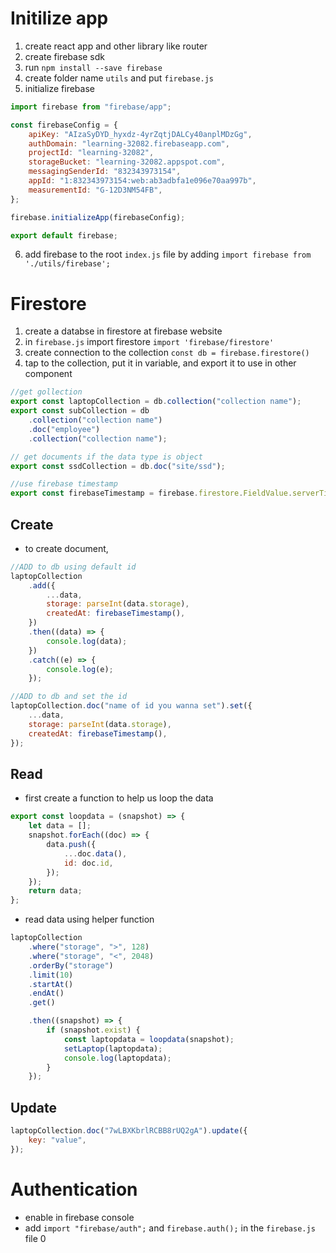 # Initilize app

1. create react app and other library like router
2. create firebase sdk
3. run `npm install --save firebase`
4. create folder name `utils` and put `firebase.js`
5. initialize firebase

```js firebase.js
import firebase from "firebase/app";

const firebaseConfig = {
	apiKey: "AIzaSyDYD_hyxdz-4yrZqtjDALCy40anplMDzGg",
	authDomain: "learning-32082.firebaseapp.com",
	projectId: "learning-32082",
	storageBucket: "learning-32082.appspot.com",
	messagingSenderId: "832343973154",
	appId: "1:832343973154:web:ab3adbfa1e096e70aa997b",
	measurementId: "G-12D3NM54FB",
};

firebase.initializeApp(firebaseConfig);

export default firebase;
```

6. add firebase to the root `index.js` file by adding `import firebase from './utils/firebase';`

# Firestore

1. create a databse in firestore at firebase website
2. in `firebase.js` import firestore `import 'firebase/firestore'`
3. create connection to the collection `const db = firebase.firestore()`
4. tap to the collection, put it in variable, and export it to use in other component

```js
//get gollection
export const laptopCollection = db.collection("collection name");
export const subCollection = db
	.collection("collection name")
	.doc("employee")
	.collection("collection name");

// get documents if the data type is object
export const ssdCollection = db.doc("site/ssd");

//use firebase timestamp
export const firebaseTimestamp = firebase.firestore.FieldValue.serverTimestamp;
```

## Create

- to create document,

```js
//ADD to db using default id
laptopCollection
	.add({
		...data,
		storage: parseInt(data.storage),
		createdAt: firebaseTimestamp(),
	})
	.then((data) => {
		console.log(data);
	})
	.catch((e) => {
		console.log(e);
	});

//ADD to db and set the id
laptopCollection.doc("name of id you wanna set").set({
	...data,
	storage: parseInt(data.storage),
	createdAt: firebaseTimestamp(),
});
```

## Read

- first create a function to help us loop the data

```js
export const loopdata = (snapshot) => {
	let data = [];
	snapshot.forEach((doc) => {
		data.push({
			...doc.data(),
			id: doc.id,
		});
	});
	return data;
};
```

- read data using helper function

```js
laptopCollection
	.where("storage", ">", 128)
	.where("storage", "<", 2048)
	.orderBy("storage")
	.limit(10)
	.startAt()
	.endAt()
	.get()

	.then((snapshot) => {
		if (snapshot.exist) {
			const laptopdata = loopdata(snapshot);
			setLaptop(laptopdata);
			console.log(laptopdata);
		}
	});
```

## Update

```js
laptopCollection.doc("7wLBXKbrlRCBB8rUQ2gA").update({
	key: "value",
});
```

# Authentication

- enable in firebase console
- add `import "firebase/auth";` and `firebase.auth();` in the `firebase.js` file
  0
